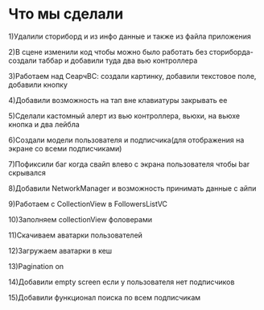 # Что мы сделали 

1)Удалили сториборд и из инфо данные и также из файла приложения

2)В сцене изменили код чтобы можно было работать без сториборда- создали таббар и добавили туда два вью контроллера

3)Работаем над СеарчВС: создали картинку, добавили текстовое поле, добавили кнопку

4)Добавили возможность на тап вне клавиатуры закрывать ее

5)Сделали кастомный алерт из вью контроллера, вьюхи, на вьюхе кнопка и два лейбла

6)Создали модели пользователя и подписчика(для отображения на экране со всеми подписчиками)

7)Пофиксили баг когда свайп влево с экрана пользователя чтобы bar cкрывался

8)Добавили NetworkManager и возможность принимать данные с айпи

9)Работаем с CollectionView в FollowersListVC

10)Заполняем collectionView фоловерами

11)Скачиваем аватарки пользователей

12)Загружаем аватарки в кеш

13)Pagination on

14)Добавили empty screen если у пользователя нет подписчиков

15)Добавили функционал поиска по всем подписчикам
